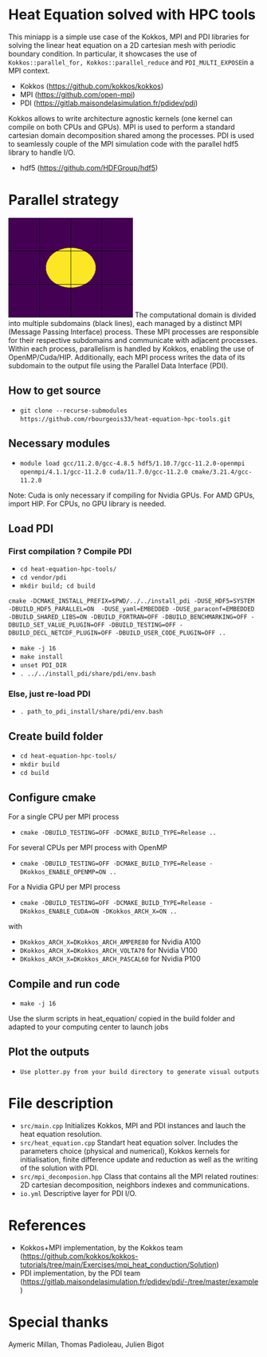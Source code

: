 # Heat Equation solved with HPC tools 
This miniapp is a simple use case of the Kokkos, MPI and PDI libraries for solving the linear heat equation on a 2D cartesian mesh with periodic boundary condition. In particular, it showcases the use of `Kokkos::parallel_for, Kokkos::parallel_reduce` and `PDI_MULTI_EXPOSE`in a MPI context.

- Kokkos (https://github.com/kokkos/kokkos)
- MPI (https://github.com/open-mpi)
- PDI (https://gitlab.maisondelasimulation.fr/pdidev/pdi)

Kokkos allows to write architecture agnostic kernels (one kernel can compile on both CPUs and GPUs). MPI is used to perform a standard cartesian domain decomposition shared among the processes. PDI is used to seamlessly couple of the MPI simulation code with the parallel hdf5 library to handle I/O.

- hdf5 (https://github.com/HDFGroup/hdf5)

# Parallel strategy

<img src="https://github.com/rbourgeois33/heat-equation-hpc-tools/blob/main/gif.gif" width="250" height="200">
The computational domain is divided into multiple subdomains (black lines), each managed by a distinct MPI (Message Passing Interface) process. These MPI processes are responsible for their respective subdomains and communicate with adjacent processes. Within each process, parallelism is handled by Kokkos, enabling the use of OpenMP/Cuda/HIP. Additionally, each MPI process writes the data of its subdomain to the output file using the Parallel Data Interface (PDI).

## How to get source

* `git clone --recurse-submodules https://github.com/rbourgeois33/heat-equation-hpc-tools.git`

## Necessary modules

* `module load gcc/11.2.0/gcc-4.8.5 hdf5/1.10.7/gcc-11.2.0-openmpi openmpi/4.1.1/gcc-11.2.0 cuda/11.7.0/gcc-11.2.0 cmake/3.21.4/gcc-11.2.0`

Note: Cuda is only necessary if compiling for Nvidia GPUs. For AMD GPUs, import HIP. For CPUs, no GPU library is needed.

## Load PDI
### First compilation ? Compile PDI

* `cd heat-equation-hpc-tools/`
* `cd vendor/pdi`
* `mkdir build; cd build`
```
cmake -DCMAKE_INSTALL_PREFIX=$PWD/../../install_pdi -DUSE_HDF5=SYSTEM -DBUILD_HDF5_PARALLEL=ON  -DUSE_yaml=EMBEDDED -DUSE_paraconf=EMBEDDED -DBUILD_SHARED_LIBS=ON -DBUILD_FORTRAN=OFF -DBUILD_BENCHMARKING=OFF -DBUILD_SET_VALUE_PLUGIN=OFF -DBUILD_TESTING=OFF -DBUILD_DECL_NETCDF_PLUGIN=OFF -DBUILD_USER_CODE_PLUGIN=OFF ..
```
* `make -j 16`
* `make install`
* `unset PDI_DIR`
* `. ../../install_pdi/share/pdi/env.bash`

### Else, just re-load PDI
* `. path_to_pdi_install/share/pdi/env.bash`

## Create build folder

* `cd heat-equation-hpc-tools/`
* `mkdir build`
* `cd build`

## Configure cmake 

For a single CPU per MPI process
* `cmake -DBUILD_TESTING=OFF -DCMAKE_BUILD_TYPE=Release ..`

For several CPUs per MPI process with OpenMP
* `cmake -DBUILD_TESTING=OFF -DCMAKE_BUILD_TYPE=Release -DKokkos_ENABLE_OPENMP=ON ..`

For a Nvidia GPU per MPI process
* `cmake -DBUILD_TESTING=OFF -DCMAKE_BUILD_TYPE=Release -DKokkos_ENABLE_CUDA=ON -DKokkos_ARCH_X=ON ..`

with 

 - `DKokkos_ARCH_X=DKokkos_ARCH_AMPERE80` for Nvidia A100
 - `DKokkos_ARCH_X=DKokkos_ARCH_VOLTA70` for Nvidia V100
 - `DKokkos_ARCH_X=DKokkos_ARCH_PASCAL60` for Nvidia P100

## Compile and run code
* `make -j 16`

Use the slurm scripts in heat_equation/ copied in the build folder and adapted to your computing center to launch jobs

## Plot the outputs
* `Use plotter.py from your build directory to generate visual outputs`

# File description
- `src/main.cpp` Initializes Kokkos, MPI and PDI instances and lauch the heat equation resolution.
- `src/heat_equation.cpp` Standart heat equation solver. Includes the parameters choice (physical and numerical), Kokkos kernels for initialisation, finite difference update and reduction as well as the writing of the solution with PDI.
- `src/mpi_decomposion.hpp` Class that contains all the MPI related routines: 2D cartesian decomposition, neighbors indexes and communications.
- `io.yml` Descriptive layer for PDI I/O.

# References

- Kokkos+MPI implementation, by the Kokkos team (https://github.com/kokkos/kokkos-tutorials/tree/main/Exercises/mpi_heat_conduction/Solution)
- PDI implementation, by the PDI team (https://gitlab.maisondelasimulation.fr/pdidev/pdi/-/tree/master/example)

# Special thanks

Aymeric Millan, Thomas Padioleau, Julien Bigot

